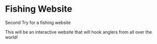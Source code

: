 # Fishing Website
 Second Try for a fishing website

This will be an interactive website that will hook anglers from all over the world!